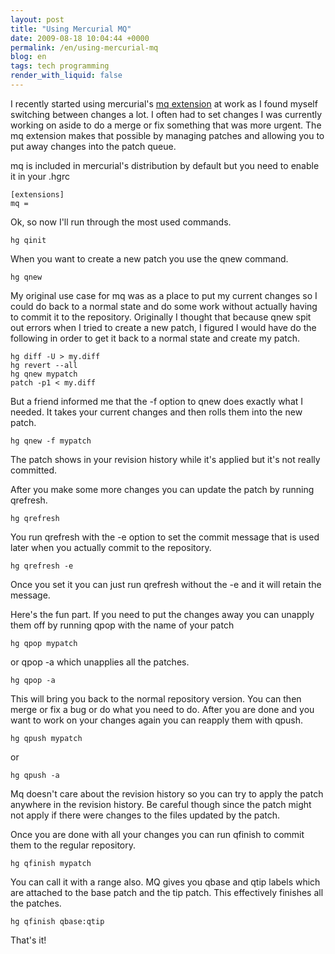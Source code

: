 ```yaml
---
layout: post
title: "Using Mercurial MQ"
date: 2009-08-18 10:04:44 +0000
permalink: /en/using-mercurial-mq
blog: en
tags: tech programming
render_with_liquid: false
---
```


I recently started using mercurial's [mq
extension](http://mercurial.selenic.com/wiki/MqExtension) at work as I
found myself switching between changes a lot. I often had to set changes
I was currently working on aside to do a merge or fix something that was
more urgent. The mq extension makes that possible by managing patches
and allowing you to put away changes into the patch queue.

mq is included in mercurial's distribution by default but you need to
enable it in your .hgrc

```text
[extensions]
mq =
```

Ok, so now I'll run through the most used commands.

```text
hg qinit
```

When you want to create a new patch you use the qnew command.

```text
hg qnew
```

My original use case for mq was as a place to put my current changes so
I could do back to a normal state and do some work without actually
having to commit it to the repository. Originally I thought that because
qnew spit out errors when I tried to create a new patch, I figured I
would have do the following in order to get it back to a normal state
and create my patch.

```text
hg diff -U > my.diff
hg revert --all
hg qnew mypatch
patch -p1 < my.diff
```

But a friend informed me that the -f option to qnew does exactly what I
needed. It takes your current changes and then rolls them into the new
patch.

```text
hg qnew -f mypatch
```

The patch shows in your revision history while it's applied but it's not
really committed.

After you make some more changes you can update the patch by running
qrefresh.

```text
hg qrefresh
```

You run qrefresh with the -e option to set the commit message that is
used later when you actually commit to the repository.

```text
hg qrefresh -e
```

Once you set it you can just run qrefresh without the -e and it will
retain the message.

Here's the fun part. If you need to put the changes away you can unapply
them off by running qpop with the name of your patch

```text
hg qpop mypatch
```

or qpop -a which unapplies all the patches.

```text
hg qpop -a
```

This will bring you back to the normal repository version. You can then
merge or fix a bug or do what you need to do. After you are done and you
want to work on your changes again you can reapply them with qpush.

```text
hg qpush mypatch
```

or

```text
hg qpush -a
```

Mq doesn't care about the revision history so you can try to apply the
patch anywhere in the revision history. Be careful though since the
patch might not apply if there were changes to the files updated by the
patch.

Once you are done with all your changes you can run qfinish to commit
them to the regular repository.

```text
hg qfinish mypatch
```

You can call it with a range also. MQ gives you qbase and qtip labels
which are attached to the base patch and the tip patch. This effectively
finishes all the patches.

```text
hg qfinish qbase:qtip
```

That's it\!
